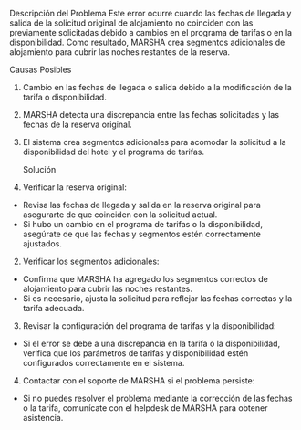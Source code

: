 Descripción del Problema
Este error ocurre cuando las fechas de llegada y salida de la solicitud original de alojamiento no coinciden con las previamente solicitadas debido a cambios en el programa de tarifas o en la disponibilidad. 
Como resultado, MARSHA crea segmentos adicionales de alojamiento para cubrir las noches restantes de la reserva.

Causas Posibles
1. Cambio en las fechas de llegada o salida debido a la modificación de la tarifa o disponibilidad.
2. MARSHA detecta una discrepancia entre las fechas solicitadas y las fechas de la reserva original.
3. El sistema crea segmentos adicionales para acomodar la solicitud a la disponibilidad del hotel y el programa de tarifas.

   Solución
1. Verificar la reserva original:

* Revisa las fechas de llegada y salida en la reserva original para asegurarte de que coinciden con la solicitud actual.
* Si hubo un cambio en el programa de tarifas o la disponibilidad, asegúrate de que las fechas y segmentos estén correctamente ajustados.

2. Verificar los segmentos adicionales:

* Confirma que MARSHA ha agregado los segmentos correctos de alojamiento para cubrir las noches restantes.
* Si es necesario, ajusta la solicitud para reflejar las fechas correctas y la tarifa adecuada.

3. Revisar la configuración del programa de tarifas y la disponibilidad:

* Si el error se debe a una discrepancia en la tarifa o la disponibilidad, verifica que los parámetros de tarifas y disponibilidad estén configurados correctamente en el sistema.

4. Contactar con el soporte de MARSHA si el problema persiste:

* Si no puedes resolver el problema mediante la corrección de las fechas o la tarifa, comunícate con el helpdesk de MARSHA para obtener asistencia.
